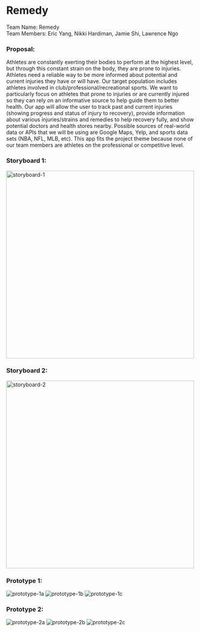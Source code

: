 # Remedy
Team Name: Remedy <br>
Team Members: Eric Yang, Nikki Hardiman, Jamie Shi, Lawrence Ngo

### Proposal:
Athletes are constantly exerting their bodies to perform at the highest level, but through this constant strain on the body, they are prone to injuries. Athletes need a reliable way to be more informed about potential and current injuries they have or will have. Our target population includes athletes involved in club/professional/recreational sports. We want to particularly focus on athletes that prone to injuries or are currently injured so they can rely on an informative source to help guide them to better health. Our app will allow the user to track past and current injuries (showing progress and status of injury to recovery), provide information about various injuries/strains and remedies to help recovery fully, and show potential doctors and health stores nearby. Possible sources of real-world data or APIs that we will be using are Google Maps, Yelp, and sports data sets (NBA, NFL, MLB, etc). This app fits the project theme because none of our team members are athletes on the professional or competitive level. 
    
### Storyboard 1: 
<img src="https://github.com/jm-shi/Remedy/blob/master/storyboard1.jpg" alt="storyboard-1" width="500" height="500">

### Storyboard 2: 
<img src="https://github.com/jm-shi/Remedy/blob/master/storyboard2.jpg" alt="storyboard-2" width="500" height="500">

### Prototype 1:
<img src="https://github.com/jm-shi/Remedy/blob/master/prototype-1a.png" alt="prototype-1a" >
<img src="https://github.com/jm-shi/Remedy/blob/master/prototype-1b.png" alt="prototype-1b" >
<img src="https://github.com/jm-shi/Remedy/blob/master/prototype-1c.png" alt="prototype-1c" >

### Prototype 2:
<img src="https://github.com/jm-shi/Remedy/blob/master/prototype-2a.png" alt="prototype-2a" >
<img src="https://github.com/jm-shi/Remedy/blob/master/prototype-2b.png" alt="prototype-2b" >
<img src="https://github.com/jm-shi/Remedy/blob/master/prototype-2c.png" alt="prototype-2c" >
